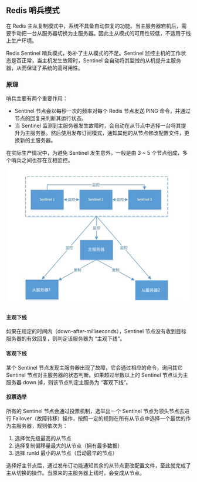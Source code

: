 ## Redis 哨兵模式

在 Redis 主从复制模式中，系统不具备自动恢复的功能。当主服务器宕机后，需要手动把一台从服务器切换为主服务器。因此主从模式的可用性较低，不适用于线上生产环境。

Redis Sentinel 哨兵模式，弥补了主从模式的不足。Sentinel 监控主机的工作状态是否正常，当主机发生故障时，Sentinel 会自动将其监控的从机提升主服务器，从而保证了系统的高可用性。



### 原理

哨兵主要有两个重要作用：

- Sentinel 节点会以每秒一次的频率对每个 Redis 节点发送 PING 命令，并通过节点的回复来判断其运行状态。
- 当 Sentinel 监测到主服务器发生故障时，会自动在从节点中选择一台将其提升为主服务器。然后使用发布订阅模式，通知其他的从节点修改配置文件，更换新的主服务器。

在实际生产情况中，为避免 Sentinel 发生意外，一般是由 3 ~ 5 个节点组成，多个哨兵之间也存在互相监控。

![多哨兵模式](../images/20220526173634001.png)

#### 主观下线

如果在规定的时间内（down-after-milliseconds），Sentinel 节点没有收到目标服务器的有效回复，则判定该服务器为 “主观下线”。



#### 客观下线

某个 Sentinel 节点发现主服务器出现了故障，它会通过相应的命令，询问其它 Sentinel 节点对主服务器的状态判断。如果超过半数以上的 Sentinel 节点认为主服务器 down 掉，则该节点判定主服务为 “客观下线”。



#### 投票选举

所有的 Sentinel 节点会通过投票机制，选举出一个 Sentinel 节点为领头节点去进行 Failover（故障转移）操作，按照一定的规则在所有从节点中选择一个最优的作为主服务器，规则依次为：

1. 选择优先级最高的从节点
2. 选择复制偏移量最大的从节点（拥有最多数据）
3. 选择 runId 最小的从节点（启动最早的节点）

选择好主节点后，通过发布订功能通知其余的从节点更改配置文件，至此就完成了主从切换的操作。当原来的主服务器上线时，会变成从节点。
